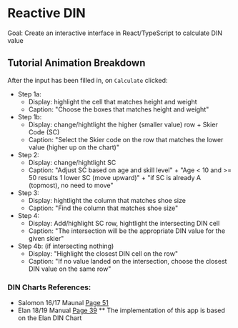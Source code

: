 # Reactive DIN
Goal: Create an interactive interface in React/TypeScript to calculate DIN value


## Tutorial Animation Breakdown
After the input has been filled in, on `Calculate` clicked:
- Step 1a:
	- Display: highlight the cell that matches height and weight
	- Caption: "Choose the boxes that matches height and weight"
- Step 1b:
	- Display: change/hightlight the higher (smaller value) row + Skier Code (SC)
	- Caption: "Select the Skier code on the row that matches the lower value (higher up on the chart)"
- Step 2:
	- Display: change/hightlight SC
	- Caption: "Adjust SC based on age and skill level" + "Age < 10 and >= 50 results 1 lower SC (move upward)" + "if SC is already A (topmost), no need to move"
- Step 3:
	- Display: hightlight the column that matches shoe size
	- Caption: "Find the column that matches shoe size"
- Step 4:
	- Display: Add/highlight SC row, hightlight the intersecting DIN cell
	- Caption: "The intersection will be the appropriate DIN value for the given skier"
- Step 4b: (if intersecting nothing)
	- Display: "Highlight the closest DIN cell on the row"
	- Caption: "If no value landed on the intersection, choose the closest DIN value on the same row"


### DIN Charts References:
- Salomon 16/17 Maunal [Page 51](http://salomontechnician.com/uploads/Salomon_technical_manual_alpine_16_17.pdf)
- Elan 18/19 Manual [Page 39](http://www.elansports.ca/en/Catalog/Elan%20technical%20Manual%202018%2019%20English.pdf)
** The implementation of this app is based on the Elan DIN Chart
